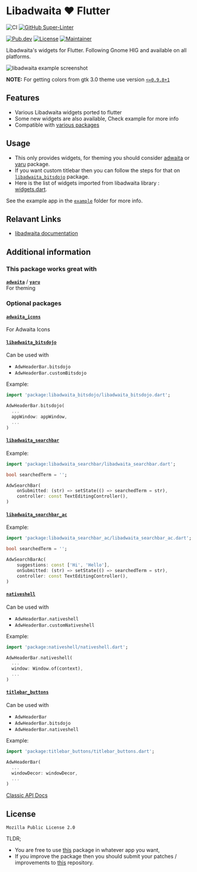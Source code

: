 # Libadwaita ❤️ Flutter

![CI](https://github.com/gtk-flutter/libadwaita/actions/workflows/ci.yml/badge.svg)
[![GitHub Super-Linter](https://github.com/gtk-flutter/adwaita/workflows/Lint%20Code%20Base/badge.svg)](https://github.com/marketplace/actions/super-linter)

[![Pub.dev](https://img.shields.io/pub/v/libadwaita.svg)](https://pub.dev/packages/libadwaita)
[![License](https://img.shields.io/github/license/gtk-flutter/libadwaita?color=indigo)](LICENSE)
[![Maintainer](https://img.shields.io/badge/Maintainer-prateekmedia-informational)](https://github.com/prateekmedia)

Libadwaita's widgets for Flutter. Following Gnome HIG and available on all platforms.

![libadwaita example screenshot](https://user-images.githubusercontent.com/41370460/154982398-70778cd9-b25e-410f-99bb-5804b33bfe38.png)

**NOTE:** For getting colors from gtk 3.0 theme use version [`<=0.9.8+1`](https://pub.dev/packages/gtk/versions/0.9.8+1)

## Features

- Various Libadwaita widgets ported to flutter
- Some new widgets are also available, Check example for more info
- Compatible with [various packages](#additional-information)

## Usage

- This only provides widgets, for theming you should consider [adwaita](https://pub.dev/packages/adwaita) or [yaru](https://github.com/ubuntu/yaru.dart) package.
- If you want custom titlebar then you can follow the steps for that on [`libadwaita_bitsdojo`](https://pub.dev/packages/libadwaita_bitsdojo) package.
- Here is the list of widgets imported from libadwaita library : [widgets.dart](https://github.com/gtk-flutter/libadwaita/blob/main/lib/src/widgets/widgets.dart).

See the example app in the [`example`](example) folder for more info.

## Relavant Links
- [libadwaita documentation](https://gnome.pages.gitlab.gnome.org/libadwaita/doc/main/index.html#classes)


## Additional information

### **This package works great with**

[**`adwaita`**](https://pub.dev/packages/adwaita) / [**`yaru`**](https://github.com/ubuntu/yaru.dart)  
For theming

### **Optional packages**

#### [**`adwaita_icons`**](https://pub.dev/packages/adwaita_icons)
For Adwaita Icons

#### [**`libadwaita_bitsdojo`**](https://pub.dev/packages/libadwaita_bitsdojo)
Can be used with
- `AdwHeaderBar.bitsdojo`
- `AdwHeaderBar.customBitsdojo`

Example:
```dart
import 'package:libadwaita_bitsdojo/libadwaita_bitsdojo.dart';

AdwHeaderBar.bitsdojo(
  ...
  appWindow: appWindow,
  ...
)
```

#### [**`libadwaita_searchbar`**](https://pub.dev/packages/libadwaita_searchbar)
Example:
```dart
import 'package:libadwaita_searchbar/libadwaita_searchbar.dart';

bool searchedTerm = '';

AdwSearchBar(
    onSubmitted: (str) => setState(() => searchedTerm = str),
    controller: const TextEditingController(),
)
```

#### [**`libadwaita_searchbar_ac`**](https://pub.dev/packages/libadwaita_searchbar_ac)
Example:
```dart
import 'package:libadwaita_searchbar_ac/libadwaita_searchbar_ac.dart';

bool searchedTerm = '';

AdwSearchBarAc(
    suggestions: const ['Hi', 'Hello'],
    onSubmitted: (str) => setState(() => searchedTerm = str),
    controller: const TextEditingController(),
)
```

#### [**`nativeshell`**](https://pub.dev/packages/nativeshell  )
Can be used with
- `AdwHeaderBar.nativeshell`
- `AdwHeaderBar.customNativeshell`

Example:
```dart
import 'package:nativeshell/nativeshell.dart';

AdwHeaderBar.nativeshell(
  ...
  window: Window.of(context),
  ...
)
```

#### [**`titlebar_buttons`**](https://pub.dev/packages/titlebar_buttons)
Can be used with
- `AdwHeaderBar`
- `AdwHeaderBar.bitsdojo`
- `AdwHeaderBar.nativeshell`

Example:
```dart
import 'package:titlebar_buttons/titlebar_buttons.dart';

AdwHeaderBar(
  ...
  windowDecor: windowDecor,
  ...
)
```

[Classic API Docs](https://pub.dev/documentation/libadwaita/latest/)

## License

`Mozilla Public License 2.0`

TLDR;

- You are free to use [this](https://pub.dev/packages/libadwaita) package in whatever app you want,
- If you improve the package then you should submit your patches / improvements to [this](https://github.com/gtk-flutter/libadwaita) repository.
